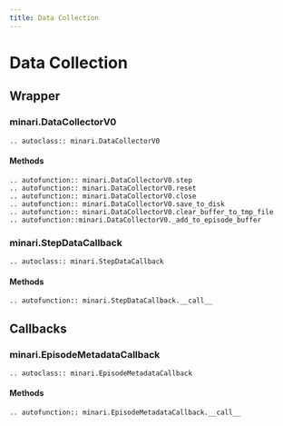 ```yaml
---
title: Data Collection
---
```


# Data Collection

## Wrapper

###  minari.DataCollectorV0

```{eval-rst}
.. autoclass:: minari.DataCollectorV0
```

#### Methods

```{eval-rst}
.. autofunction:: minari.DataCollectorV0.step
.. autofunction:: minari.DataCollectorV0.reset
.. autofunction:: minari.DataCollectorV0.close
.. autofunction:: minari.DataCollectorV0.save_to_disk
.. autofunction:: minari.DataCollectorV0.clear_buffer_to_tmp_file
.. autofunction::minari.DataCollectorV0._add_to_episode_buffer
```

### minari.StepDataCallback

```{eval-rst}
.. autoclass:: minari.StepDataCallback
```

#### Methods

```{eval-rst}
.. autofunction:: minari.StepDataCallback.__call__
```

## Callbacks

### minari.EpisodeMetadataCallback

```{eval-rst}
.. autoclass:: minari.EpisodeMetadataCallback
```

#### Methods

```{eval-rst}
.. autofunction:: minari.EpisodeMetadataCallback.__call__
```

